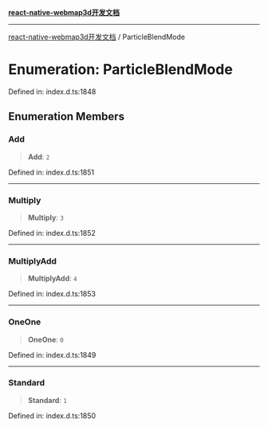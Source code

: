 [**react-native-webmap3d开发文档**](../README.md)

***

[react-native-webmap3d开发文档](../globals.md) / ParticleBlendMode

# Enumeration: ParticleBlendMode

Defined in: index.d.ts:1848

## Enumeration Members

### Add

> **Add**: `2`

Defined in: index.d.ts:1851

***

### Multiply

> **Multiply**: `3`

Defined in: index.d.ts:1852

***

### MultiplyAdd

> **MultiplyAdd**: `4`

Defined in: index.d.ts:1853

***

### OneOne

> **OneOne**: `0`

Defined in: index.d.ts:1849

***

### Standard

> **Standard**: `1`

Defined in: index.d.ts:1850
